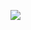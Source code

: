 ![](https://media3.giphy.com/media/v1.Y2lkPTc5MGI3NjExNnBheW1jbDFybmtzbjAybng2YTh0Nng4cHkzMWo1YnphaTc5dWp2MyZlcD12MV9pbnRlcm5hbF9naWZfYnlfaWQmY3Q9Zw/VHOF8pfPZOt9p018zw/giphy.gif)
